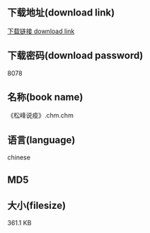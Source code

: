 ## 下载地址(download link)
[下载链接 download link](https://tutu365.netlify.app/?s=%E3%80%8A%E6%9D%BE%E5%B3%B0%E8%AF%B4%E7%96%AB%E3%80%8B.chm)

## 下载密码(download password)
8078

## 名称(book name)
《松峰说疫》.chm.chm

## 语言(language)
chinese

## MD5


## 大小(filesize)
361.1 KB
